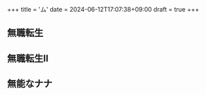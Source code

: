 +++
title = 'ム'
date = 2024-06-12T17:07:38+09:00
draft = true
+++

## 無職転生

  

## 無職転生Ⅱ

  

## 無能なナナ